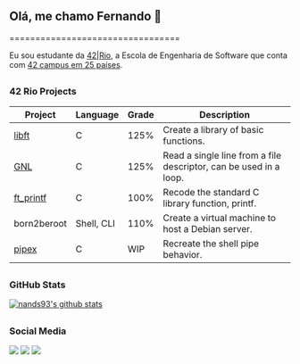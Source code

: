 ## Olá, me chamo Fernando 👋
=================================

Eu sou estudante da [42|Rio](https://42.rio), a Escola de Engenharia de Software que conta com [42 campus em 25 países](https://www.42network.org/42-schools/).

##

### 42 Rio Projects

| Project                                                  |  Language  | Grade                                                                                                                                                                   | Description                                                           |
|----------------------------------------------------------|------------|------|-----------------------------------------------------------------------|
| [libft](https://github.com/nands93/libft)               | C          | 125% |Create a library of basic functions.                                                                                                                                                                      |
| [GNL](https://github.com/nands93/get_next_line)         | C          | 125% |Read a single line from a file descriptor, can be used in a loop.
| [ft_printf](https://github.com/nands93/ft_printf)       | C          | 100% |Recode the standard C library function, printf.             |
| born2beroot   | Shell, CLI | 110% |Create a virtual machine to host a Debian server.                     |
| [pipex](https://github.com/nands93/pipex)               | C          | WIP|Recreate the shell pipe behavior.                                     |                     |


##

### GitHub Stats
[![nands93's github stats](https://github-readme-stats.vercel.app/api?username=nands93&bg_color=7f7fd5,86a8e7,91eac9&title_color=fff&text_color=fff)](https://github.com/anuraghazra/github-readme-stats)
 
 ##
 
 ### Social Media
 
 <div>
  <a href="https://instagram.com/nndmrqs" target="_blank"><img src="https://img.shields.io/badge/-Instagram-%23E4405F?style=for-the-badge&logo=instagram&logoColor=white" target="_blank"></a>
  <a href = "mailto:femarque@student.42.rio"><img src="https://img.shields.io/badge/-Gmail-%23333?style=for-the-badge&logo=gmail&logoColor=white" target="_blank"></a>
  <a href="https://www.linkedin.com/in/nandsmarques" target="_blank"><img src="https://img.shields.io/badge/-LinkedIn-%230077B5?style=for-the-badge&logo=linkedin&logoColor=white" target="_blank"></a> 
</div>
